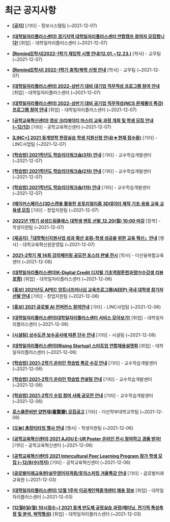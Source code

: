 # 최근 공지사항

* **[[공지]](http://ajou.ac.kr/kr/ajou/notice.do?mode=view&amp;articleNo=141548&amp;article.offset=0&amp;articleLimit=30)**
 [기타] - 정보시스템팀 (~2021-12-07)

* **[[대학일자리플러스센터] 경기지역 대학일자리플러스센터 연합캠프 참여자 모집합니다!](http://ajou.ac.kr/kr/ajou/notice.do?mode=view&amp;articleNo=142121&amp;article.offset=0&amp;articleLimit=30)**
 [취업] - 대학일자리플러스센터 (~2021-12-07)

* **[[Remind][학사]2022-1학기 재입학 시행 안내(12.01.~12.23.)](http://ajou.ac.kr/kr/ajou/notice.do?mode=view&amp;articleNo=141581&amp;article.offset=0&amp;articleLimit=30)**
 [학사] - 교무팀 (~2021-12-07)

* **[[Remind][학사] 2022-1학기 휴학/복학 신청 안내](http://ajou.ac.kr/kr/ajou/notice.do?mode=view&amp;articleNo=141580&amp;article.offset=0&amp;articleLimit=30)**
 [학사] - 교무팀 (~2021-12-07)

* **[[대학일자리플러스센터] 2022-상반기 대비 대기업 직무적성 프로그램 참여 안내](http://ajou.ac.kr/kr/ajou/notice.do?mode=view&amp;articleNo=141579&amp;article.offset=0&amp;articleLimit=30)**
 [취업] - 대학일자리플러스센터 (~2021-12-07)

* **[[대학일자리플러스센터] 2022-상반기 대비 공기업 직무적성(NCS 문제풀이 특강) 프로그램 참여 안내](http://ajou.ac.kr/kr/ajou/notice.do?mode=view&amp;articleNo=141578&amp;article.offset=0&amp;articleLimit=30)**
 [취업] - 대학일자리플러스센터 (~2021-12-07)

* **[[공학교육혁신센터] 영상 크리에이터 마스터 교육 과정 개최 및 학생 모집 안내(~12/12)](http://ajou.ac.kr/kr/ajou/notice.do?mode=view&amp;articleNo=141553&amp;article.offset=0&amp;articleLimit=30)**
 [기타] - 공학교육혁신센터 (~2021-12-07)

* **[[LINC+] 2021 동계방학 현장실습 학생 지원신청 안내(★현재 접수중)](http://ajou.ac.kr/kr/ajou/notice.do?mode=view&amp;articleNo=141551&amp;article.offset=0&amp;articleLimit=30)**
 [기타] - LINC사업팀 (~2021-12-07)

* **[[학습법] 2021학년도 학습리더워크숍(3차) 안내](http://ajou.ac.kr/kr/ajou/notice.do?mode=view&amp;articleNo=141545&amp;article.offset=0&amp;articleLimit=30)**
 [기타] - 교수학습개발센터 (~2021-12-07)

* **[[학습법] 2021학년도 학습리더워크숍(2차) 안내](http://ajou.ac.kr/kr/ajou/notice.do?mode=view&amp;articleNo=141511&amp;article.offset=0&amp;articleLimit=30)**
 [기타] - 교수학습개발센터 (~2021-12-07)

* **[[학습법] 2021학년도 학습리더워크숍(1차) 안내](http://ajou.ac.kr/kr/ajou/notice.do?mode=view&amp;articleNo=140932&amp;article.offset=0&amp;articleLimit=30)**
 [기타] - 교수학습개발센터 (~2021-12-07)

* **[[메이커스페이스]3D스캔을 활용한 포토리얼리즘 3D데이터 제작 기초·응용 교육 교육생 모집](http://ajou.ac.kr/kr/ajou/notice.do?mode=view&amp;articleNo=140198&amp;article.offset=0&amp;articleLimit=30)**
 [기타] - 창업지원팀 (~2021-12-07)

* **[2022년 1학기 삼성드림클래스 대학생 멘토 선발_12.20(월) 10:00 마감](http://ajou.ac.kr/kr/ajou/notice.do?mode=view&amp;articleNo=140194&amp;article.offset=0&amp;articleLimit=30)**
 [장학] - 학생지원팀 (~2021-12-07)

* **[[재공지]「대학혁신지원사업 성과 확산 포럼-학생 성공을 위한 교육 혁신」안내](http://ajou.ac.kr/kr/ajou/notice.do?mode=view&amp;articleNo=140190&amp;article.offset=0&amp;articleLimit=30)**
 [행사] - 대학교육혁신원운영팀 (~2021-12-07)

* **[2021-2학기 제 14회 강의페어링 공모전 포스터 판넬 전시](http://ajou.ac.kr/kr/ajou/notice.do?mode=view&amp;articleNo=139599&amp;article.offset=0&amp;articleLimit=30)**
 [학사] - 다산융복합교육센터 (~2021-12-06)

* **[[대학일자리플러스센터]K-Digital Credit 디지털 기초역량훈련과정!!(수강생 리뷰 포함)](http://ajou.ac.kr/kr/ajou/notice.do?mode=view&amp;articleNo=134498&amp;article.offset=0&amp;articleLimit=30)**
 [취업] - 대학일자리플러스센터 (~2021-12-06)

* **[[홍보] 2021년도 APEC 앙트너프러너십 교육프로그램(AEEP) 국내 대학생 참가자 선발 안내](http://ajou.ac.kr/kr/ajou/notice.do?mode=view&amp;articleNo=133441&amp;article.offset=0&amp;articleLimit=30)**
 [기타] - 창업지원팀 (~2021-12-06)

* **[[홍보] 2021 글로벌 AI 컨퍼런스 참여안내](http://ajou.ac.kr/kr/ajou/notice.do?mode=view&amp;articleNo=132518&amp;article.offset=0&amp;articleLimit=30)**
 [기타] - LINC사업팀 (~2021-12-06)

* **[[대학일자리플러스센터]대학일자리플러스센터 서비스 모아보기!](http://ajou.ac.kr/kr/ajou/notice.do?mode=view&amp;articleNo=132506&amp;article.offset=0&amp;articleLimit=30)**
 [취업] - 대학일자리플러스센터 (~2021-12-06)

* **[[시설팀] 상수도관 보수공사에 따른 단수 안내](http://ajou.ac.kr/kr/ajou/notice.do?mode=view&amp;articleNo=132456&amp;article.offset=0&amp;articleLimit=30)**
 [기타] - 시설팀 (~2021-12-06)

* **[[대학일자리플러스센터][Rising Startup] 스타트업 연합채용설명회](http://ajou.ac.kr/kr/ajou/notice.do?mode=view&amp;articleNo=132263&amp;article.offset=0&amp;articleLimit=30)**
 [취업] - 대학일자리플러스센터 (~2021-12-06)

* **[[학습법] 2021-2학기 온라인 학습법 특강 수강 안내](http://ajou.ac.kr/kr/ajou/notice.do?mode=view&amp;articleNo=130351&amp;article.offset=0&amp;articleLimit=30)**
 [기타] - 교수학습개발센터 (~2021-12-06)

* **[[학습법] 2021-2학기 온라인 학습법 컨설팅 안내](http://ajou.ac.kr/kr/ajou/notice.do?mode=view&amp;articleNo=130350&amp;article.offset=0&amp;articleLimit=30)**
 [기타] - 교수학습개발센터 (~2021-12-06)

* **[[학습법] 2021-2학기 수업 참여 사례 공모전 안내](http://ajou.ac.kr/kr/ajou/notice.do?mode=view&amp;articleNo=130349&amp;article.offset=0&amp;articleLimit=30)**
 [기타] - 교수학습개발센터 (~2021-12-06)

* **[로스쿨준비반 양현재(養賢齋) 모집공고](http://ajou.ac.kr/kr/ajou/notice.do?mode=view&amp;articleNo=130347&amp;article.offset=0&amp;articleLimit=30)**
 [기타] - 다산학부대학교학팀 (~2021-12-06)

* **[[오늘] 총장티타임 행사 안내](http://ajou.ac.kr/kr/ajou/notice.do?mode=view&amp;articleNo=130344&amp;article.offset=0&amp;articleLimit=30)**
 [행사] - 학생지원팀 (~2021-12-06)

* **[[공학교육혁신센터] 2021 AJOU E-UR Poster 온라인 전시 참여하고 경품 받자!](http://ajou.ac.kr/kr/ajou/notice.do?mode=view&amp;articleNo=130342&amp;article.offset=0&amp;articleLimit=30)**
 [기타] - 공학교육혁신센터 (~2021-12-06)

* **[[공학교육혁신센터] 2021 Intercultural Peer Learning Program 참가 학생 모집 (~12/8(수)까지)](http://ajou.ac.kr/kr/ajou/notice.do?mode=view&amp;articleNo=130340&amp;article.offset=0&amp;articleLimit=30)**
 [기타] - 공학교육혁신센터 (~2021-12-06)

* **[[글로벌미래교육원]실무영어자격증/토익스피킹 겨울특강 안내](http://ajou.ac.kr/kr/ajou/notice.do?mode=view&amp;articleNo=130330&amp;article.offset=0&amp;articleLimit=30)**
 [기타] - 글로벌미래교육원 (~2021-12-03)

* **[[대학일자리플러스센터] 12월 1주차 이공계인력중개센터 채용 정보](http://ajou.ac.kr/kr/ajou/notice.do?mode=view&amp;articleNo=127983&amp;article.offset=0&amp;articleLimit=30)**
 [취업] - 대학일자리플러스센터 (~2021-12-03)

* **[[12월6일(월) 10시접수~] 2021 동계 반도체 공정실습 과정(패터닝, 전기적 특성측정 및 분석, 박막형성)](http://ajou.ac.kr/kr/ajou/notice.do?mode=view&amp;articleNo=127979&amp;article.offset=0&amp;articleLimit=30)**
 [취업] - 대학일자리플러스센터 (~2021-12-03)
